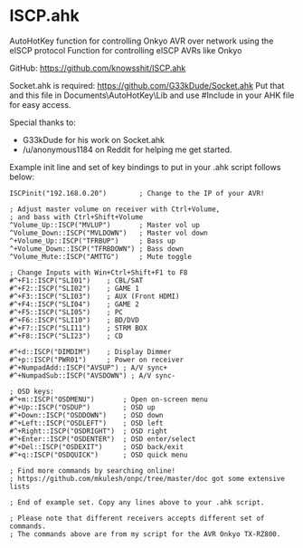# ISCP.ahk
AutoHotKey function for controlling Onkyo AVR over network using the eISCP protocol
Function for controlling eISCP AVRs like Onkyo

GitHub: https://github.com/knowsshit/ISCP.ahk

Socket.ahk is required: https://github.com/G33kDude/Socket.ahk
Put that and this file in Documents\AutoHotKey\Lib and
use #Include <ISCP> in your AHK file for easy access.

Special thanks to:

  *  G33kDude for his work on Socket.ahk
  *  /u/anonymous1184 on Reddit for helping me get started.

Example init line and set of key bindings to put in your .ahk script follows below:

```
ISCPinit("192.168.0.20")		; Change to the IP of your AVR!

; Adjust master volume on receiver with Ctrl+Volume,
; and bass with Ctrl+Shift+Volume
^Volume_Up::ISCP("MVLUP")		; Master vol up
^Volume_Down::ISCP("MVLDOWN")	; Master vol down
^+Volume_Up::ISCP("TFRBUP")		; Bass up
^+Volume_Down::ISCP("TFRBDOWN")	; Bass down
^Volume_Mute::ISCP("AMTTG")		; Mute toggle

; Change Inputs with Win+Ctrl+Shift+F1 to F8
#^+F1::ISCP("SLI01")	; CBL/SAT
#^+F2::ISCP("SLI02")	; GAME 1
#^+F3::ISCP("SLI03")	; AUX (Front HDMI)
#^+F4::ISCP("SLI04")	; GAME 2
#^+F5::ISCP("SLI05")	; PC
#^+F6::ISCP("SLI10")	; BD/DVD
#^+F7::ISCP("SLI11")	; STRM BOX
#^+F8::ISCP("SLI23")	; CD

#^+d::ISCP("DIMDIM")	; Display Dimmer
#^+p::ISCP("PWR01")		; Power on receiver
#^+NumpadAdd::ISCP("AVSUP")	; A/V sync+
#^+NumpadSub::ISCP("AVSDOWN") ; A/V sync-

; OSD keys:
#^+m::ISCP("OSDMENU")		; Open on-screen menu
#^+Up::ISCP("OSDUP")		; OSD up
#^+Down::ISCP("OSDDOWN")	; OSD down
#^+Left::ISCP("OSDLEFT")	; OSD left
#^+Right::ISCP("OSDRIGHT")	; OSD right
#^+Enter::ISCP("OSDENTER")	; OSD enter/select
#^+Del::ISCP("OSDEXIT")		; OSD back/exit
#^+q::ISCP("OSDQUICK")		; OSD quick menu

; Find more commands by searching online!
; https://github.com/mkulesh/onpc/tree/master/doc got some extensive lists

; End of example set. Copy any lines above to your .ahk script.

; Please note that different receivers accepts different set of commands.
; The commands above are from my script for the AVR Onkyo TX-RZ800.

```
